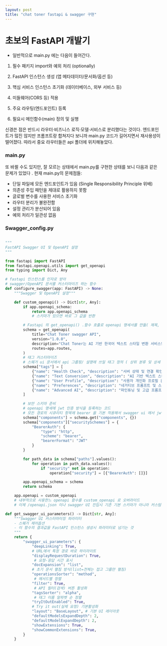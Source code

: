 ```yaml
---
layout: post
title: "chat toner fastapi & swagger 구현"
---
```


# 초보의 FastAPI 개발기

- 일반적으로 main.py 에는 다음이 들어간다.

1. 필수 패키지 import와 예외 처리 (optionally)

2. FastAPI 인스턴스 생성 (앱 메타데이터/문서화/옵션 등)
3. 핵심 서비스 인스턴스 초기화 (데이터베이스, 외부 서비스 등)
4. 미들웨어(CORS 등) 적용

5. 주요 라우팅(엔드포인트) 등록

6. 필요시 메인함수(main) 정의 및 실행

신경쓴 점은 반드시 라우터·비즈니스 로직·모델·서비스로 분리했다는 것이다. 엔드포인트가 많진 않지만 프롬프트랑 합쳐지다 보니까 main.py 코드가 길어지면서 재사용성이 떨어졌다. 따라서 중요 라우터들은 api 폴더에 위치해놓았다.

### main.py

또 바뀔 수도 있지만, 잘 모르는 상태에서 main.py를 구현한 상태를 보니 다음과 같은 문제가 있었다 .
현재 main.py의 문제점들:

- 단일 파일에 모든 엔드포인트가 있음 (Single Responsibility Principle 위배)
- 의존성 주입 패턴을 제대로 활용하지 못함
- 글로벌 변수를 사용한 서비스 초기화
- 라우터 분리가 불완전함
- 설정 관리가 분산되어 있음
- 예외 처리가 일관성 없음

### Swagger_config.py

```python

"""
FastAPI Swagger UI 및 OpenAPI 설정
"""

from fastapi import FastAPI
from fastapi.openapi.utils import get_openapi
from typing import Dict, Any

# fastapi 인스턴스를 인자로 받아
# swagger/OpenAPI 문서를 커스터마이즈 하는 함수
def configure_swagger(app: FastAPI) -> None:
    """Swagger 및 OpenAPI 설정"""

    def custom_openapi() -> Dict[str, Any]:
        if app.openapi_schema:
            return app.openapi_schema
            # 스키마가 있으면 바로 그 값을 반환

        # Fastapi 의 get_openapi() .함수 호출로 openapi 명세서를 만듦( 제목, 설명, 버전, 경로 정보 )
        schema = get_openapi(
            title="Chat Toner swagger API",
            version="1.0.0",
            description="Chat Toner는 AI 기반 한국어 텍스트 스타일 변환 서비스입니다.",
            routes=app.routes,
        )
        # 태그 커스터마이즈
        # 스웨거 ui 문서에서 api 그룹핑/ 설명에 쓰일 태그 정의 ( 상위 분류 및 상세 설명 제공 )
        schema["tags"] = [
            {"name": "Health Check", "description": "서버 상태 및 연결 확인"},
            {"name": "Text Conversion", "description": "AI 기반 텍스트 스타일 변환"},
            {"name": "User Profile", "description": "사용자 개인화 프로필 관리"},
            {"name": "Preferences", "description": "네거티브 프롬프트 및 스타일 선호도"},
            {"name": "Advanced AI", "description": "파인튜닝 및 고급 프롬프트 기능"},
        ]

        # 보안 스키마 준비
        # openapi 명세에 jwt 인증 방식을 등록하는 코드
        # 모든 경로의 시큐리티 항목에 bearer 을 기본 적용해서 swagger ui 에서 jwt 인증 테스트를 가능케함
        schema["components"] = schema.get("components", {})
        schema["components"]["securitySchemes"] = {
            "BearerAuth": {
                "type": "http",
                "scheme": "bearer",
                "bearerFormat": "JWT"
            }
        }

        for path_data in schema["paths"].values():
            for operation in path_data.values():
                if "security" not in operation:
                    operation["security"] = [{"BearerAuth": []}]

        app.openapi_schema = schema
        return schema

    app.openapi = custom_openapi
    # 내부적으로 사용한느 openapi 함수를 custom_openapi 로 오버라이드
    # 이제 /openapi.json 이나 swagger UI 진입시 기존 기본 스키마가 아니라 커스텀 설정이 반영됨

def get_swagger_ui_parameters() -> Dict[str, Any]:
    """Swagger UI 커스터마이징 파라미터
    - 스웨거 제어옵션
    - 이 함수의 결과값을 FastAPI 인스턴스 생성시 파라미터로 넘기는 것
    """
    return {
        "swagger_ui_parameters": {
            "deepLinking": True,
            # URL에서 특정 경로 바로 하이라이트
            "displayRequestDuration": True,
             # 요청-응답 시간 표시
            "docExpansion": "list",
            # 초기 문서 펼침 방식(list=전체는 접고 그룹만 펼침)
            "operationsSorter": "method",
             # 메서드별 정렬
            "filter": True,
             # API 필터(검색) 버튼 활성화
            "tagsSorter": "alpha",
             # 태그 이름 알파벳 순 정렬
            "tryItOutEnabled": True,
            # Try it out(실제 요청) 기본활성화
            "layout": "BaseLayout", # 기본 UI 레이아웃
            "defaultModelsExpandDepth": 2,
            "defaultModelExpandDepth": 2,
            "showExtensions": True,
            "showCommonExtensions": True,
        }
    }



```
